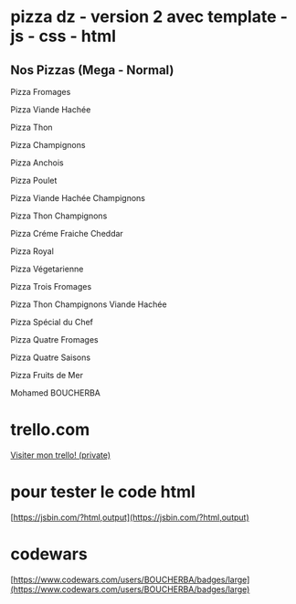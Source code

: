 # pizza dz - version 2 avec template - js - css - html

## Nos Pizzas (Mega - Normal)

Pizza Fromages

Pizza Viande Hachée

Pizza Thon

Pizza Champignons

Pizza Anchois

Pizza Poulet

Pizza Viande Hachée Champignons

Pizza Thon Champignons

Pizza Créme Fraiche Cheddar

Pizza Royal

Pizza Végetarienne

Pizza Trois Fromages

Pizza Thon Champignons Viande Hachée

Pizza Spécial du Chef

Pizza Quatre Fromages

Pizza Quatre Saisons

Pizza Fruits de Mer

Mohamed BOUCHERBA

# trello.com
[Visiter mon trello! (private)](https://trello.com/invite/b/68cbafde1e013f89a9d3f6a4/ATTI77742a5bd4dab77041303fcd3012bcfe7670B1A3/pizza)

# pour tester le code html
[https://jsbin.com/?html,output](https://jsbin.com/?html,output)

# codewars 
[https://www.codewars.com/users/BOUCHERBA/badges/large](https://www.codewars.com/users/BOUCHERBA/badges/large)
